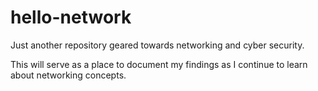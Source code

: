 # hello-network

Just another repository geared towards networking and cyber security.

This will serve as a place to document my findings as I continue to learn about networking concepts.

